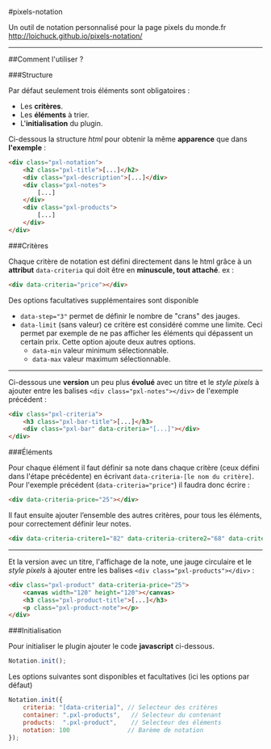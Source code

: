 #pixels-notation

Un outil de notation personnalisé pour la page pixels du monde.fr
http://loichuck.github.io/pixels-notation/

---

##Comment l'utiliser ?

###Structure

Par défaut seulement trois éléments sont obligatoires :

 - Les **critères**.
 - Les **éléments** à trier.
 - L'**initialisation** du plugin.

Ci-dessous la structure *html* pour obtenir la même **apparence** que dans **l'exemple** :

```html
<div class="pxl-notation">
    <h2 class="pxl-title">[...]</h2>
    <div class="pxl-description">[...]</div>
    <div class="pxl-notes">
	    [...]
    </div>
    <div class="pxl-products">
        [...]
    </div>
</div>
```

###Critères

Chaque critère de notation est défini directement dans le html grâce à un **attribut** `data-criteria` qui doit être en **minuscule, tout attaché**. ex :

```html
<div data-criteria="price"></div>
```

Des options facultatives supplémentaires sont disponible

- `data-step="3"` permet de définir le nombre de "crans" des jauges.
- `data-limit` (sans valeur) ce critère est considéré comme une limite. Ceci permet par exemple de ne pas afficher les éléments qui dépassent un certain prix. Cette option ajoute deux autres options.
	- `data-min` valeur minimum sélectionnable.
	- `data-max` valeur maximum sélectionnable.

---

Ci-dessous une **version** un peu plus **évolué** avec un titre et le *style pixels* à ajouter entre les balises `<div class="pxl-notes"></div>` de l'exemple précédent :

```html
<div class="pxl-criteria">
    <h3 class="pxl-bar-title">[...]</h3>
    <div class="pxl-bar" data-criteria="[...]"></div>
</div>
```

###Éléments

Pour chaque élément il faut définir sa note dans chaque critère (ceux défini dans l'étape précédente) en écrivant `data-criteria-[le nom du critère]`.
Pour l'exemple précédent (`data-criteria="price"`) il faudra donc écrire :

```html
<div data-criteria-price="25"></div>
```

Il faut ensuite ajouter l’ensemble des autres critères, pour tous les éléments, pour correctement définir leur notes.

```html
<div data-criteria-critere1="82" data-criteria-critere2="68" data-criteria-critere3="42"></div>
```

---

Et la version avec un titre, l'affichage de la note, une jauge circulaire et le *style pixels* à ajouter entre les balises `<div class="pxl-products"></div>` :

```html
<div class="pxl-product" data-criteria-price="25">
    <canvas width="120" height="120"></canvas>
    <h3 class="pxl-product-title">[...]</h3>
    <p class="pxl-product-note"></p>
</div>
```

###Initialisation

Pour initialiser le plugin ajouter le code **javascript** ci-dessous.

```javascript
Notation.init();
```

Les options suivantes sont disponibles et facultatives (ici les options par défaut)

```javascript
Notation.init({
	criteria: "[data-criteria]", // Selecteur des critères
	container: ".pxl-products",   // Selecteur du contenant
	products:  ".pxl-product",    // Selecteur des éléments
    notation: 100                // Barème de notation
});
```
